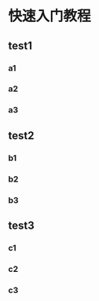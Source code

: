 # 快速入门教程

## test1

### a1

### a2

### a3

## test2

### b1

### b2

### b3

## test3

### c1

### c2

### c3
